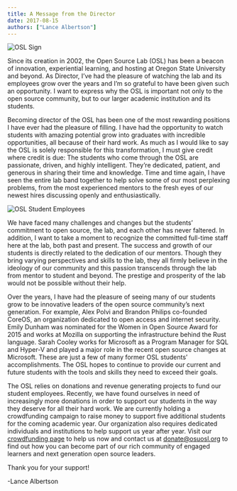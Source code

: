 ```yaml
---
title: A Message from the Director
date: 2017-08-15
authors: ["Lance Albertson"]
---
```


![OSL Sign](/images/OSLSignPicture.jpg#blog)

Since its creation in 2002, the Open Source Lab (OSL) has been a beacon of
innovation, experiential learning, and hosting at Oregon State University and
beyond. As Director, I’ve had the pleasure of watching the lab and its employees
grow over the years and I’m so grateful to have been given such an opportunity.
I want to express why the OSL is important not only to the open source
community, but to our larger academic institution and its students.

Becoming director of the OSL has been one of the most rewarding positions I have
ever had the pleasure of filling. I have had the opportunity to watch students
with amazing potential grow into graduates with incredible opportunities, all
because of their hard work. As much as I would like to say the OSL is solely
responsible for this transformation, I must give credit where credit is due:
The students who come through the OSL are passionate, driven, and highly
intelligent. They’re dedicated, patient, and generous in sharing their time and
knowledge. Time and time again, I have seen the entire lab band together to help
solve some of our most perplexing problems, from the most experienced mentors to
the fresh eyes of our newest hires discussing openly and enthusiastically.

![OSL Student Employees](/images/OSLWorkers3.jpg#right)

We have faced many challenges and changes but the students’ commitment to open
source, the lab, and each other has never faltered. In addition, I want to take
a moment to recognize the committed full-time staff here at the lab, both past
and present. The success and growth of our students is directly related to the
dedication of our mentors. Though they bring varying perspectives and skills to
the lab, they all firmly believe in the ideology of our community and this
passion transcends through the lab from mentor to student and beyond. The
prestige and prosperity of the lab would not be possible without their help.

Over the years, I have had the pleasure of seeing many of our students grow to
be innovative leaders of the open source community’s next generation. For
example, Alex Polvi and Brandon Philips co-founded CoreOS, an organization
dedicated to open access and internet security. Emily Dunham was nominated for
the Women in Open Source Award for 2015 and works at Mozilla on supporting the
infrastructure behind the Rust language. Sarah Cooley works for Microsoft as a
Program Manager for SQL and Hyper-V and played a major role in the recent open
source changes at Microsoft. These are just a few of many former OSL students’
accomplishments. The OSL hopes to continue to provide our current and future
students with the tools and skills they need to exceed their goals.

The OSL relies on donations and revenue generating projects to fund our student
employees. Recently, we have found ourselves in need of increasingly more
donations in order to support our students in the way they deserve for all
their hard work. We are currently holding a crowdfunding campaign to raise money
to support five additional students for the coming academic year. Our
organization also requires dedicated individuals and institutions to help
support us year after year. Visit our [crowdfunding page](https://create.osufoundation.org/project/6976) 
to help us now and contact us at donate@osuosl.org to find out how you can become 
part of our rich community of engaged learners and next generation open source leaders.

Thank you for your support!

-Lance Albertson